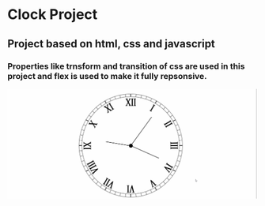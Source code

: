 # Clock Project

## Project based on html, css and javascript

### Properties like trnsform and transition of css are used in this project and flex is used to make it fully repsonsive. 

![clock](clock.gif)
